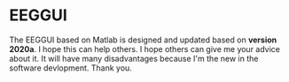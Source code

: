 # EEGGUI
The EEGGUI based on Matlab is designed and updated based on **version 2020a**. I hope this can help others.
I hope others can give me your advice about it. It will have many disadvantages because I'm the new in the software devlopment.
Thank you.

